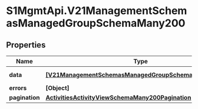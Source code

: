 # S1MgmtApi.V21ManagementSchemasManagedGroupSchemaMany200

## Properties
Name | Type | Description | Notes
------------ | ------------- | ------------- | -------------
**data** | [**[V21ManagementSchemasManagedGroupSchemaMany200Data]**](V21ManagementSchemasManagedGroupSchemaMany200Data.md) | Response data | [optional] 
**errors** | **[Object]** | Errors | [optional] 
**pagination** | [**ActivitiesActivityViewSchemaMany200Pagination**](ActivitiesActivityViewSchemaMany200Pagination.md) |  | 



